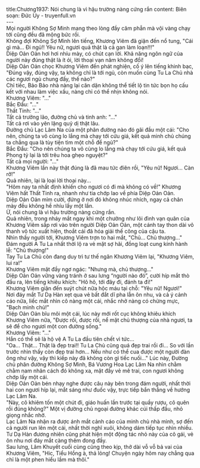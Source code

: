 title:Chương1937: Nói chung là vì hậu trường nàng cứng rắn
content:
Biên soạn: Đức Uy - truyenfull.vn<br>---<br>Mọi người Không Sợ Minh mang theo lòng đầy căm phẫn mà vội vàng chạy tới cũng đều đã mộng bức rồi.<br>Không đợi Không Sợ Minh lên tiếng, Khương Viêm đã giận đến nổ tung, "Cái gì mà... Đi ngủ!! Yêu nữ, ngươi quả thật là cả gan làm loạn!!!"<br>Diệp Oản Oản hơi hơi nhíu mày, có chút cạn lời. Khả năng ngôn ngữ của người này đúng thật là ít ỏi, lời thoại vạn năm không đổi!<br>Diệp Oản Oản chọc Khương Viêm đến phát nghiện, cố ý lên tiếng khinh bạc, "Đúng vậy, đúng vậy, ta không chỉ là tới ngủ, còn muốn cùng Tu La Chủ nhà các ngươi ngủ chung đấy, thế nào?"<br>Chỉ tiếc, Bảo Bảo nhà nàng lại căn dặn không thể tiết lộ tin tức bọn họ cấu kết với nhau làm việc xấu, nàng chỉ có thể nhịn không nói.<br>Khương Viêm: "..."<br>Bắc Đẩu: "..."<br>Thất Tinh: "..."<br>Tất cả trưởng lão, đường chủ và tinh anh: "..."<br>Tất cả rơi vào yên lặng quỷ dị thật lâu.<br>Đường chủ Lạc Lâm Na của một phân đường nào đó gãi đầu một cái: "Cho nên, chúng ta vô cùng lo lắng mà chạy tới cứu giá, kết quả minh chủ chúng ta chẳng qua là tùy tiện tìm một chỗ để ngủ?"<br>Bắc Đẩu: "Cho nên chúng ta vô cùng lo lắng mà chạy tới cứu giá, kết quả Phong tỷ lại là tới trêu hoa ghẹo nguyệt?"<br>Tất cả mọi người: "..."<br>Khương Viêm lần này thật đúng là đã mau tức điên rồi, "Yêu nữ! Ngươi... Càn rỡ!"<br>Quả nhiên, lại là loại lời thoại này...<br>"Hôm nay ta nhất định khiến cho ngươi có đi mà không có về!" Khương Viêm hất Thất Tinh ra, nhanh như tia chớp lao về phía Diệp Oản Oản.<br>Diệp Oản Oản mỉm cười, đứng ở nơi đó không nhúc nhích, ngay cả chân mày đều không hề nhíu lấy một lần.<br>Ừ, nói chung là vì hậu trường nàng cứng rắn.<br>Quả nhiên, trong nháy mắt ngay khi một chưởng như lôi đình vạn quân của Khương Viêm sắp rơi vào trên người Diệp Oản Oản, một cánh tay thon dài vô thanh vô tức xuất hiện, thoắt cái đã hóa giải thế công của cậu ta.<br>Nhìn thấy người tới, Khương Viêm trợn to hai mắt, "Chủ... Chủ thượng..."<br>Đám người A Tu La nhất thời lộ ra vẻ mặt sợ hãi, đồng loạt cung kính hành lễ: "Chủ thượng!"<br>Tay Tu La Chủ còn đang duy trì tư thế ngăn Khương Viêm lại, "Khương Viêm, lui ra!"<br>Khương Viêm mặt đầy ngơ ngác: "Nhưng mà, chủ thượng..."<br>Diệp Oản Oản vững vàng tránh ở sau lưng “người nào đó”, cười híp mắt thò đầu ra, lên tiếng khiêu khích: "Hô hô, tới đây đi, đánh ta đi!"<br>Khương Viêm giận đến suýt chút nữa hộc máu tại chỗ: "Yêu nữ! Ngươi!"<br>Nơi đáy mắt Tư Dạ Hàn xẹt qua vẻ bất đắt dĩ pha lẫn ôn nhu, và cả ý cảnh cáo nữa, liếc mắt nhìn cô nàng một cái, nhắc nhở nàng có chừng mực, "Bạch minh chủ!"<br>Diệp Oản Oản bĩu môi một cái, lúc này mới rốt cục không khiêu khích Khương Viêm nữa, "Được rồi, được rồi, nể mặt chủ thượng của nhà ngươi, ta sẽ để cho ngươi một con đường sống."<br>Khương Viêm: "..."<br>Hắn có thể sẽ là hộ vệ A Tu La đầu tiên chết vì tức…<br>"Oa... Thật... Thật là đẹp trai!! Tu La Chủ cũng quá đẹp trai rồi đi... So với lần trước nhìn thấy còn đẹp trai hơn... Nếu như có thể cua được một người đàn ông như vậy, vậy thì kiếp này đã không còn gì tiếc nuối..." Lúc này, Đường chủ phân đường Không Sợ Minh, Bá Vương Hoa Lạc Lâm Na nhìn chằm chằm nam nhân cách đó không xa, mặt đầy vẻ mê trai, con ngươi không chớp lấy một cái.<br>Diệp Oản Oản bén nhạy nghe được câu này bên trong đám người, nhất thời hai con ngươi híp lại, mắt sáng như đuốc vậy, trực tiếp bắn thẳng về hướng Lạc Lâm Na.<br>"Này, cô khiêm tốn một chút đi, giáo huấn lần trước tại quầy rượu, cô quên rồi đúng không?" Một vị đường chủ ngoại đường khác cúi thấp đầu, nhỏ giọng nhắc nhở.<br>Lạc Lâm Na nhận ra được ánh mắt cảnh cáo của minh chủ nhà mình, sợ đến cả người run lên một cái, nhất thời nghĩ xuôi, không dám tiếp tục nhìn nhiều.<br>Tư Dạ Hàn đương nhiên cũng phát hiện một động tác nhỏ này của cô gái, vẻ ôn nhu nơi đáy mắt càng thêm đong đầy.<br>Sau lưng, Lâm Khuyết cuối cùng cũng theo kịp, thở dài vỗ vỗ bả vai của Khương Viêm, "Hic, Tiểu Hồng à, thả lỏng! Chuyện ngày hôm nay chẳng qua chỉ là một phen hiểu lầm mà thôi."